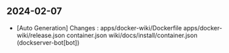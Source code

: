 
## 2024-02-07
 * [Auto Generation] Changes : apps/docker-wiki/Dockerfile apps/docker-wiki/release.json container.json wiki/docs/install/container.json (dockserver-bot[bot])

